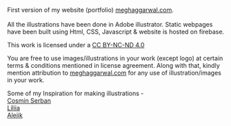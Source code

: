 
First version of my website (portfolio) <a href="https://www.meghaggarwal.com">meghaggarwal.com</a>. <br><br>
All the illustrations have been done in Adobe illustrator. Static webpages have been built using Html, CSS, Javascript & website is hosted on firebase.


This work is licensed under a <a rel="license" href="https://creativecommons.org/licenses/by-nc-nd/4.0/">CC BY-NC-ND 4.0</a>

You are free to use images/illustrations in your work (except logo) at certain terms & conditions mentioned in license agreement.
Along with that, kindly mention attribution to <a rel="work" href="https://meghaggarwal.com">meghaggarwal.com</a>
for any use of illustration/images in your work.

Some of my Inspiration for making illustrations -<br>
<a href="https://www.cosminserban.com/">Cosmin Serban</a><br>
<a href="https://dribbble.com/Liliia_A">Liliia</a><br>
<a href="https://creativemarket.com/alejik">Alejik</a><br>

